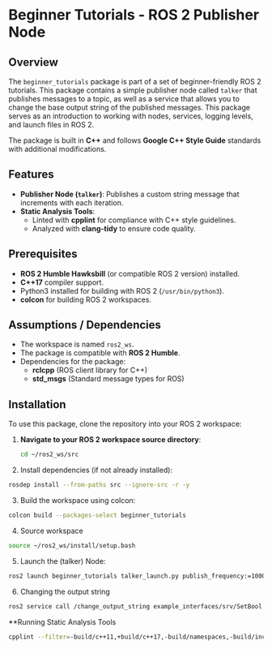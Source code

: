 # Beginner Tutorials - ROS 2 Publisher Node

## Overview
The `beginner_tutorials` package is part of a set of beginner-friendly ROS 2 tutorials. This package contains a simple publisher node called `talker` that publishes messages to a topic, as well as a service that allows you to change the base output string of the published messages. This package serves as an introduction to working with nodes, services, logging levels, and launch files in ROS 2.

The package is built in **C++** and follows **Google C++ Style Guide** standards with additional modifications. 

## Features
- **Publisher Node (`talker`)**: Publishes a custom string message that increments with each iteration.
- **Static Analysis Tools**: 
  - Linted with **cpplint** for compliance with C++ style guidelines.
  - Analyzed with **clang-tidy** to ensure code quality.

## Prerequisites
- **ROS 2 Humble Hawksbill** (or compatible ROS 2 version) installed.
- **C++17** compiler support.
- Python3 installed for building with ROS 2 (`/usr/bin/python3`).
- **colcon** for building ROS 2 workspaces.

## Assumptions / Dependencies
- The workspace is named `ros2_ws`.
- The package is compatible with **ROS 2 Humble**.
- Dependencies for the package:
  - **rclcpp** (ROS client library for C++)
  - **std_msgs** (Standard message types for ROS)

## Installation
To use this package, clone the repository into your ROS 2 workspace:

1. **Navigate to your ROS 2 workspace source directory**:
   ```bash
   cd ~/ros2_ws/src

2. Install dependencies (if not already installed):
```bash
rosdep install --from-paths src --ignore-src -r -y

```
3. Build the workspace using colcon:
```bash
colcon build --packages-select beginner_tutorials

```

4. Source workspace
```bash
source ~/ros2_ws/install/setup.bash
```

5. Launch the (talker) Node:
```bash
ros2 launch beginner_tutorials talker_launch.py publish_frequency:=1000

```
6. Changing the output string
```bash
ros2 service call /change_output_string example_interfaces/srv/SetBool "{data: true}"
```

**Running Static Analysis Tools
```bash
cpplint --filter=-build/c++11,+build/c++17,-build/namespaces,-build/include_order src/talker.cpp

```